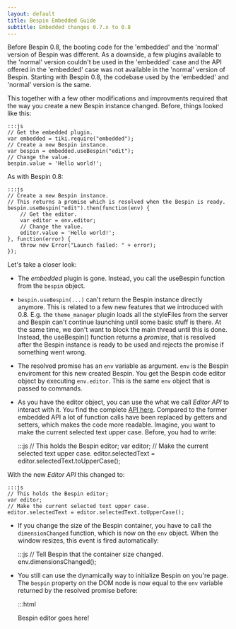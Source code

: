 ```yaml
---
layout: default
title: Bespin Embedded Guide
subtitle: Embedded changes 0.7.x to 0.8
---
```


Before Bespin 0.8, the booting code for the 'embedded' and the 'normal' version
of Bespin was different. As a downside, a few plugins available to the 'normal'
version couldn't be used in the 'embedded' case and the API offered in the 'embedded'
case was not available in the 'normal' version of Bespin. Starting with Bespin 0.8,
the codebase used by the 'embedded' and 'normal' version is the same.

This together with a few other modifications and improvments required that
the way you create a new Bespin instance changed. Before, things looked like this:

    :::js
    // Get the embedded plugin.
    var embedded = tiki.require("embedded");
    // Create a new Bespin instance.
    var bespin = embedded.useBespin("edit");
    // Change the value.
    bespin.value = 'Hello world!';

As with Bespin 0.8:

    :::js
    // Create a new Bespin instance.
    // This returns a promise which is resolved when the Bespin is ready.
    bespin.useBespin("edit").then(function(env) {
        // Get the editor.
        var editor = env.editor;
        // Change the value.
        editor.value = 'Hello world!';
    }, function(error) {
        throw new Error("Launch failed: " + error);
    });

Let's take a closer look:

 *  The _embedded_ plugin is gone. Instead, you call the useBespin function from
the `bespin` object.
 *  `bespin.useBespin(...)` can't return the Bespin instance directly anymore.
This is related to a few new features that we introduced with 0.8. E.g. the
`theme_manager` plugin loads all the styleFiles from the server and Bespin can't
continue launching until some basic stuff is there. At the same time, we
don't want to block the main thread until this is done. Instead, the
useBespin() function returns a _promise_, that is resolved after the Bespin instance
is ready to be used and rejects the promise if something went wrong.
  * The resolved promise has an `env` variable as argument. `env` is the Bespin enviroment
for this new created Bespin. You get the Bespin code editor object by executing
`env.editor`. This is the same `env` object that is passed to commands.
 *  As you have the editor object, you can use the what we call _Editor API_
to interact with it. You find the complete [API here][1].
Compared to the former embedded API a lot of function calls have been replaced
by getters and setters, which makes the code more readable. Imagine, you want to
make the current selected text upper case. Before, you had to write:

    :::js
    // This holds the Bespin editor;
    var editor;
    // Make the current selected text upper case.
    editor.selectedText = editor.selectedText.toUpperCase();

With the new _Editor API_ this changed to:

    :::js
    // This holds the Bespin editor;
    var editor;
    // Make the current selected text upper case.
    editor.selectedText = editor.selectedText.toUpperCase();

 *  If you change the size of the Bespin container, you have to call the
`dimensionChanged` function, which is now on the `env` object. When the window
resizes, this event is fired automatically:

    :::js
    // Tell Bespin that the container size changed.
    env.dimensionsChanged();


* You still can use the dynamically way to initialize Bespin on you're page. The
`bespin` property on the DOM node is now equal to the `env` variable returned
by the resolved promise before:

    :::html
    <div id='edit' class='bespin'>Bespin editor goes here!</div>

    <script>
        // This function is called when all Bespin instances on the page were
        // initialized.
        //
        // Make sure you access the Bespin instance *AFTER* the window.onBespinLoad
        // function was called.
        window.onBespinLoad = function() {
            // Get the DOM node with the Bespin instance inside
            var edit = document.getElementById("edit");
            // Get the environment variable.
            var env = edit.bespin;
            // Get the editor.
            var editor = env.editor;
            // Change the value and move to the secound line.
            editor.value = "Initial Content\nWith 2 lines";
            editor.setLineNumber(2);
        };
    </script>

 [1]: ../pluginguide/editorapi.html "Editor API"